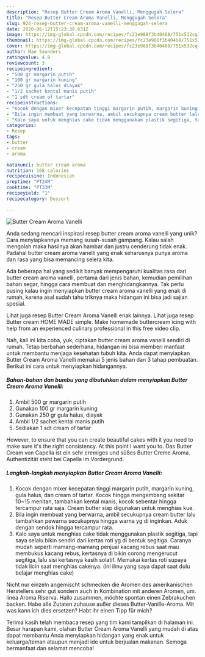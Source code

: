 ```yaml
---
description: "Resep Butter Cream Aroma Vanelli, Menggugah Selera"
title: "Resep Butter Cream Aroma Vanelli, Menggugah Selera"
slug: 924-resep-butter-cream-aroma-vanelli-menggugah-selera
date: 2020-06-12T15:23:39.631Z
image: https://img-global.cpcdn.com/recipes/fc23e988f3b40468/751x532cq70/butter-cream-aroma-vanelli-foto-resep-utama.jpg
thumbnail: https://img-global.cpcdn.com/recipes/fc23e988f3b40468/751x532cq70/butter-cream-aroma-vanelli-foto-resep-utama.jpg
cover: https://img-global.cpcdn.com/recipes/fc23e988f3b40468/751x532cq70/butter-cream-aroma-vanelli-foto-resep-utama.jpg
author: Mae Saunders
ratingvalue: 4.8
reviewcount: 3
recipeingredient:
- "500 gr margarin putih"
- "100 gr margarin kuning"
- "250 gr gula halus diayak"
- "1/2 sachet kental manis putih"
- "1 sdt cream of tartar"
recipeinstructions:
- "Kocok dengan mixer kecepatan tinggi margarin putih, margarin kuning, gula halus, dan cream of tartar. Kocok hingga mengembang sekitar 10~15 menitan, tambahkan kental manis, kocok sebentar hingga tercampur rata saja. Cream butter siap digunakan untuk menghias kue."
- "Bila ingin membuat yang berwarna, ambil secukupnya cream butter lalu tambahkan pewarna secukupnya hingga warna yg di inginkan. Aduk dengan sendok hingga tercampur rata."
- "Kalo saya untuk menghias cake tidak menggunakan plastik segitiga, tapi saya selalu bikin sendiri dari kertas roti yg di bentuk segitiga. Caranya mudah seperti mamang-mamang penjual kacang rebus saat mau membukus kacang rebus, kertasnya di bikin corong mengerucut segitiga, lalu sisi kertasnya kasih solatif. Memakai kertas roti supaya tidak licin saat menghias cakenya. (ini ilmu yang saya dapat saat dulu belajar menghias cake)"
categories:
- Resep
tags:
- butter
- cream
- aroma

katakunci: butter cream aroma 
nutrition: 168 calories
recipecuisine: Indonesian
preptime: "PT24M"
cooktime: "PT33M"
recipeyield: "1"
recipecategory: Dessert

---
```



![Butter Cream Aroma Vanelli](https://img-global.cpcdn.com/recipes/fc23e988f3b40468/751x532cq70/butter-cream-aroma-vanelli-foto-resep-utama.jpg)

Anda sedang mencari inspirasi resep butter cream aroma vanelli yang unik? Cara menyiapkannya memang susah-susah gampang. Kalau salah mengolah maka hasilnya akan hambar dan justru cenderung tidak enak. Padahal butter cream aroma vanelli yang enak seharusnya punya aroma dan rasa yang bisa memancing selera kita.

Ada beberapa hal yang sedikit banyak mempengaruhi kualitas rasa dari butter cream aroma vanelli, pertama dari jenis bahan, kemudian pemilihan bahan segar, hingga cara membuat dan menghidangkannya. Tak perlu pusing kalau ingin menyiapkan butter cream aroma vanelli yang enak di rumah, karena asal sudah tahu triknya maka hidangan ini bisa jadi sajian spesial.

Lihat juga resep Butter Cream Aroma Vanelli enak lainnya. Lihat juga resep Butter cream HOME MADE simple. Make homemade buttercream icing with help from an experienced culinary professional in this free video clip.


Nah, kali ini kita coba, yuk, ciptakan butter cream aroma vanelli sendiri di rumah. Tetap berbahan sederhana, hidangan ini bisa memberi manfaat untuk membantu menjaga kesehatan tubuh kita. Anda dapat menyiapkan Butter Cream Aroma Vanelli memakai 5 jenis bahan dan 3 tahap pembuatan. Berikut ini cara untuk menyiapkan hidangannya.

<!--inarticleads1-->

##### Bahan-bahan dan bumbu yang dibutuhkan dalam menyiapkan Butter Cream Aroma Vanelli:

1. Ambil 500 gr margarin putih
1. Gunakan 100 gr margarin kuning
1. Gunakan 250 gr gula halus, diayak
1. Ambil 1/2 sachet kental manis putih
1. Sediakan 1 sdt cream of tartar


However, to ensure that you can create beautiful cakes with it you need to make sure it&#39;s the right consistency. At this point I want you to. Das Butter Cream von Capella ist ein sehr cremiges und süßes Butter Creme Aroma. Authentizität steht bei Capella im Vordergrund. 

<!--inarticleads2-->

##### Langkah-langkah menyiapkan Butter Cream Aroma Vanelli:

1. Kocok dengan mixer kecepatan tinggi margarin putih, margarin kuning, gula halus, dan cream of tartar. Kocok hingga mengembang sekitar 10~15 menitan, tambahkan kental manis, kocok sebentar hingga tercampur rata saja. Cream butter siap digunakan untuk menghias kue.
1. Bila ingin membuat yang berwarna, ambil secukupnya cream butter lalu tambahkan pewarna secukupnya hingga warna yg di inginkan. Aduk dengan sendok hingga tercampur rata.
1. Kalo saya untuk menghias cake tidak menggunakan plastik segitiga, tapi saya selalu bikin sendiri dari kertas roti yg di bentuk segitiga. Caranya mudah seperti mamang-mamang penjual kacang rebus saat mau membukus kacang rebus, kertasnya di bikin corong mengerucut segitiga, lalu sisi kertasnya kasih solatif. Memakai kertas roti supaya tidak licin saat menghias cakenya. (ini ilmu yang saya dapat saat dulu belajar menghias cake)


Nicht nur einzeln angemischt schmecken die Aromen des amerikanischen Herstellers sehr gut sondern auch in Kombination mit anderen Aromen, um. linea Aroma Riserva. Hallo zusammen, möchte spontan einen Zebrakuchen backen. Habe alle Zutaten zuhause außer dieses Butter-Vanille-Aroma. Mit was kann ich dies ersetzen? Habt ihr einen Tipp für mich? 

Terima kasih telah membaca resep yang tim kami tampilkan di halaman ini. Besar harapan kami, olahan Butter Cream Aroma Vanelli yang mudah di atas dapat membantu Anda menyiapkan hidangan yang enak untuk keluarga/teman ataupun menjadi ide untuk berjualan makanan. Semoga bermanfaat dan selamat mencoba!
